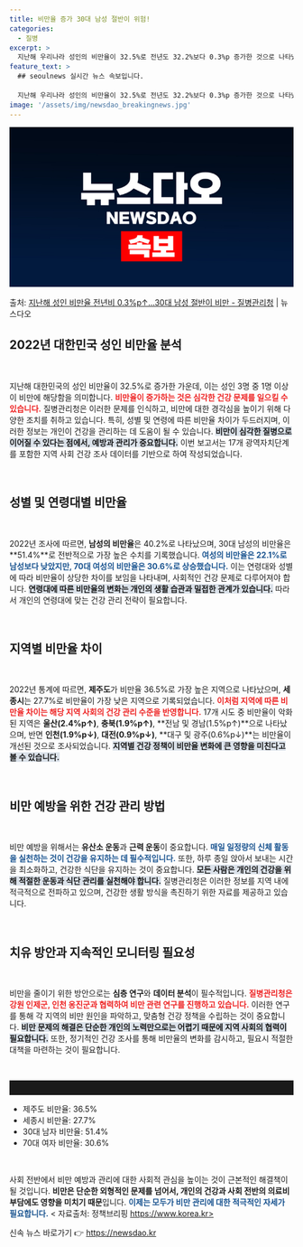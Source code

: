 ```yaml
---
title: 비만율 증가 30대 남성 절반이 위험!
categories:
  - 질병
excerpt: >
  지난해 우리나라 성인의 비만율이 32.5%로 전년도 32.2%보다 0.3%p 증가한 것으로 나타났다. 특히 …
feature_text: >
  ## seoulnews 실시간 뉴스 속보입니다.

  지난해 우리나라 성인의 비만율이 32.5%로 전년도 32.2%보다 0.3%p 증가한 것으로 나타났다. 특히 …
image: '/assets/img/newsdao_breakingnews.jpg'
---
```


![뉴스다오 속보](/assets/img/newsdao_breakingnews.jpg)

<p>출처: <a href="https://newsdao.kr/2201" rel="dofollow">지난해 성인 비만율 전년비 0.3%p↑…30대 남성 절반이 비만 - 질병관리청</a> | 뉴스다오</p>

<h2 data-ke-size="size26">2022년 대한민국 성인 비만율 분석</h2>

<p data-ke-size="size16">&nbsp;</p>

지난해 대한민국의 성인 비만율이 32.5%로 증가한 가운데, 이는 성인 3명 중 1명 이상이 비만에 해당함을 의미합니다. <b><span style="color: #ee2323;">비만율이 증가하는 것은 심각한 건강 문제를 일으킬 수 있습니다.</span></b> 질병관리청은 이러한 문제를 인식하고, 비만에 대한 경각심을 높이기 위해 다양한 조치를 취하고 있습니다. 특히, 성별 및 연령에 따른 비만율 차이가 두드러지며, 이러한 정보는 개인이 건강을 관리하는 데 도움이 될 수 있습니다. <b><span style="background-color: #21538527;">비만이 심각한 질병으로 이어질 수 있다는 점에서, 예방과 관리가 중요합니다.</span></b> 이번 보고서는 17개 광역자치단계를 포함한 지역 사회 건강 조사 데이터를 기반으로 하여 작성되었습니다. 

<p data-ke-size="size16">&nbsp;</p>

<h2 data-ke-size="size26">성별 및 연령대별 비만율</h2>

<p data-ke-size="size16">&nbsp;</p>

2022년 조사에 따르면, **남성의 비만율**은 40.2%로 나타났으며, 30대 남성의 비만율은 **51.4%**로 전반적으로 가장 높은 수치를 기록했습니다. <b><span style="color: #1a5490;">여성의 비만율은 22.1%로 남성보다 낮았지만, 70대 여성의 비만율은 30.6%로 상승했습니다.</span></b> 이는 연령대와 성별에 따라 비만율이 상당한 차이를 보임을 나타내며, 사회적인 건강 문제로 다루어져야 합니다. <b><span style="background-color: #21538527;">연령대에 따른 비만율의 변화는 개인의 생활 습관과 밀접한 관계가 있습니다.</span></b> 따라서 개인의 연령대에 맞는 건강 관리 전략이 필요합니다.

<p data-ke-size="size16">&nbsp;</p>

<h2 data-ke-size="size26">지역별 비만율 차이</h2>

<p data-ke-size="size16">&nbsp;</p>

2022년 통계에 따르면, **제주도**가 비만율 36.5%로 가장 높은 지역으로 나타났으며, **세종시**는 27.7%로 비만율이 가장 낮은 지역으로 기록되었습니다. <b><span style="color: #ee2323;">이처럼 지역에 따른 비만율 차이는 해당 지역 사회의 건강 관리 수준을 반영합니다.</span></b> 17개 시도 중 비만율이 악화된 지역은 **울산(2.4%p↑)**, **충북(1.9%p↑)**, **전남 및 경남(1.5%p↑)**으로 나타났으며, 반면 **인천(1.9%p↓)**, **대전(0.9%p↓)**, **대구 및 광주(0.6%p↓)**는 비만율이 개선된 것으로 조사되었습니다. <b><span style="background-color: #21538527;">지역별 건강 정책이 비만율 변화에 큰 영향을 미친다고 볼 수 있습니다.</span></b> 

<p data-ke-size="size16">&nbsp;</p>

<h2 data-ke-size="size26">비만 예방을 위한 건강 관리 방법</h2>

<p data-ke-size="size16">&nbsp;</p>

비만 예방을 위해서는 **유산소 운동**과 **근력 운동**이 중요합니다. <b><span style="color: #1a5490;">매일 일정량의 신체 활동을 실천하는 것이 건강을 유지하는 데 필수적입니다.</span></b> 또한, 하루 종일 앉아서 보내는 시간을 최소화하고, 건강한 식단을 유지하는 것이 중요합니다. <b><span style="background-color: #21538527;">모든 사람은 개인의 건강을 위해 적절한 운동과 식단 관리를 실천해야 합니다.</span></b> 질병관리청은 이러한 정보를 지역 내에 적극적으로 전파하고 있으며, 건강한 생활 방식을 촉진하기 위한 자료를 제공하고 있습니다.

<p data-ke-size="size16">&nbsp;</p>

<h2 data-ke-size="size26">치유 방안과 지속적인 모니터링 필요성</h2>

<p data-ke-size="size16">&nbsp;</p>

비만을 줄이기 위한 방안으로는 **심층 연구**와 **데이터 분석**이 필수적입니다. <b><span style="color: #ee2323;">질병관리청은 강원 인제군, 인천 옹진군과 협력하여 비만 관련 연구를 진행하고 있습니다.</span></b> 이러한 연구를 통해 각 지역의 비만 원인을 파악하고, 맞춤형 건강 정책을 수립하는 것이 중요합니다. <b><span style="background-color: #21538527;">비만 문제의 해결은 단순한 개인의 노력만으로는 어렵기 때문에 지역 사회의 협력이 필요합니다.</span></b> 또한, 정기적인 건강 조사를 통해 비만율의 변화를 감시하고, 필요시 적절한 대책을 마련하는 것이 필요합니다.

<p data-ke-size="size16">&nbsp;</p>

<hr style="height: 26px;">

<ul>
    <li>제주도 비만율: 36.5%</li>
    <li>세종시 비만율: 27.7%</li>
    <li>30대 남자 비만율: 51.4%</li>
    <li>70대 여자 비만율: 30.6%</li>
</ul>

<p data-ke-size="size16">&nbsp;</p>

사회 전반에서 비만 예방과 관리에 대한 사회적 관심을 높이는 것이 근본적인 해결책이 될 것입니다. **비만은 단순한 외형적인 문제를 넘어서, 개인의 건강과 사회 전반의 의료비 부담에도 영향을 미치기 때문**입니다. <b><span style="color: #1a5490;">이제는 모두가 비만 관리에 대한 적극적인 자세가 필요합니다.</span></b> 
< 자료출처: 정책브리핑 https://www.korea.kr>
 

신속 뉴스 바로가기 👉 <a href="https://newsdao.kr" rel="dofollow">https://newsdao.kr</a>


